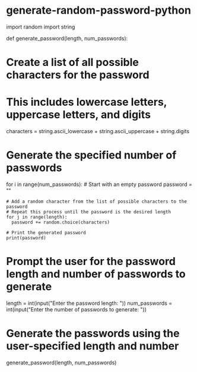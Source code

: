 # generate-random-password-python
import random
import string

def generate_password(length, num_passwords):
  # Create a list of all possible characters for the password
  # This includes lowercase letters, uppercase letters, and digits
  characters = string.ascii_lowercase + string.ascii_uppercase + string.digits

  # Generate the specified number of passwords
  for i in range(num_passwords):
    # Start with an empty password
    password = ""

    # Add a random character from the list of possible characters to the password
    # Repeat this process until the password is the desired length
    for j in range(length):
      password += random.choice(characters)

    # Print the generated password
    print(password)

# Prompt the user for the password length and number of passwords to generate
length = int(input("Enter the password length: "))
num_passwords = int(input("Enter the number of passwords to generate: "))

# Generate the passwords using the user-specified length and number
generate_password(length, num_passwords)
